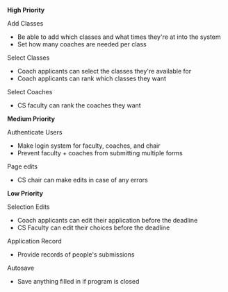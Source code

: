 **High Priority**

Add Classes
- Be able to add which classes and what times they're at into the system
- Set how many coaches are needed per class

Select Classes
- Coach applicants can select the classes they're available for
- Coach applicants can rank which classes they want

Select Coaches
- CS faculty can rank the coaches they want

**Medium Priority**

Authenticate Users
- Make login system for faculty, coaches, and chair
- Prevent faculty + coaches from submitting multiple forms

Page edits
- CS chair can make edits in case of any errors

**Low Priority**

Selection Edits
- Coach applicants can edit their application before the deadline
- CS Faculty can edit their choices before the deadline

Application Record
-  Provide records of people's submissions

Autosave
- Save anything filled in if program is closed